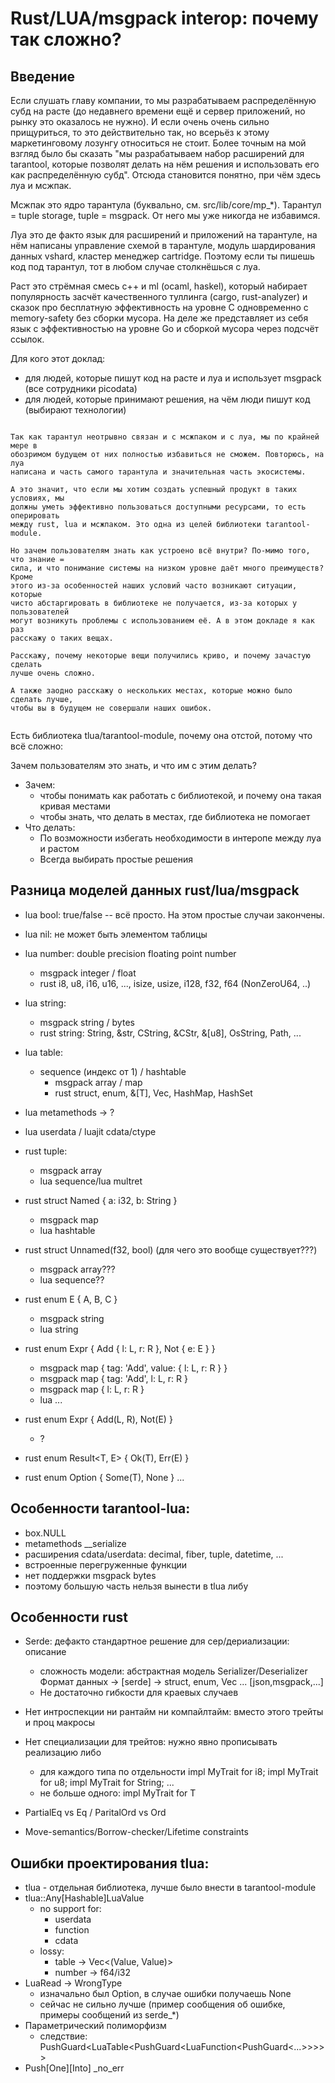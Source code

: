 # Rust/LUA/msgpack interop: почему так сложно?

## Введение

Если слушать главу компании, то мы разрабатываем распределённую субд на расте
(до недавнего времени ещё и сервер приложений, но рынку это оказалось не нужно).
И если очень очень сильно прищуриться, то это действительно так, но всерьёз к
этому маркетинговому лозунгу относиться не стоит. Более точным на мой взгляд
было бы сказать "мы разрабатываем набор расширений для tarantool, которые
позволят делать на нём решения и использовать его как распределённую субд".
Отсюда становится понятно, при чём здесь луа и мсжпак.

Мсжпак это ядро тарантула (буквально, см. src/lib/core/mp_*). Тарантул =
tuple storage, tuple = msgpack. От него мы уже никогда не избавимся.

Луа это де факто язык для расширений и приложений на тарантуле, на нём написаны
управление схемой в тарантуле, модуль шардирования данных vshard, кластер
менеджер cartridge. Поэтому если ты пишешь код под тарантул, тот в любом случае
столкнёшься с луа.

Раст это стрёмная смесь c++ и ml (ocaml, haskel), который набирает популярность
засчёт качественного туллинга (cargo, rust-analyzer) и сказок про бесплатную
эффективность на уровне С одновременно с memory-safety без сборки мусора. На
деле же представляет из себя язык с эффективностью на уровне Go и сборкой мусора
через подсчёт ссылок.

Для кого этот доклад:
   - для людей, которые пишут код на расте и луа и использует msgpack
     (все сотрудники picodata)
   - для людей, которые принимают решения, на чём люди пишут код
     (выбирают технологии)


~~~

Так как тарантул неотрывно связан и с мсжпаком и с луа, мы по крайней мере в
обозримом будущем от них полностью избавиться не сможем. Повторюсь, на луа
написана и часть самого тарантула и значительная часть экосистемы.

А это значит, что если мы хотим создать успешный продукт в таких условиях, мы
должны уметь эффективно пользоваться доступными ресурсами, то есть оперировать
между rust, lua и мсжпаком. Это одна из целей библиотеки tarantool-module.

Но зачем пользователям знать как устроено всё внутри? По-мимо того, что знание =
сила, и что понимание системы на низком уровне даёт много преимуществ? Кроме
этого из-за особенностей наших условий часто возникают ситуации, которые
чисто абстаргировать в библиотеке не получается, из-за которых у пользователей
могут возникуть проблемы с использованием её. А в этом докладе я как раз
расскажу о таких вещах.

Расскажу, почему некоторые вещи получились криво, и почему зачастую сделать
лучше очень сложно.

А также заодно расскажу о нескольких местах, которые можно было сделать лучше,
чтобы вы в будущем не совершали наших ошибок.


~~~

Есть библиотека tlua/tarantool-module, почему она отстой, потому что всё сложно:

Зачем пользователям это знать, и что им с этим делать?

- Зачем:
   - чтобы понимать как работать с библиотекой, и почему она такая кривая
       местами
   - чтобы знать, что делать в местах, где библиотека не помогает
- Что делать:
   - По возможности избегать необходимости в интеропе между луа и растом
   - Всегда выбирать простые решения

## Разница моделей данных rust/lua/msgpack

- lua bool: true/false -- всё просто. На этом простые случаи закончены.
- lua nil: не может быть элементом таблицы
- lua number: double precision floating point number
   - msgpack integer / float
   - rust i8, u8, i16, u16, ..., isize, usize, i128, f32, f64 (NonZeroU64, ..)
- lua string:
   - msgpack string / bytes
   - rust string: String, &str, CString, &CStr, &[u8], OsString, Path, ...
- lua table:
   - sequence (индекс от 1) / hashtable
      - msgpack array / map
      - rust struct, enum, &[T], Vec<T>, HashMap<T>, HashSet<T>
- lua metamethods -> ?
- lua userdata / luajit cdata/ctype

- rust tuple:
   - msgpack array
   - lua sequence/lua multret
- rust struct Named { a: i32, b: String }
   - msgpack map
   - lua hashtable
- rust struct Unnamed(f32, bool) (для чего это вообще существует???)
   - msgpack array???
   - lua sequence??
- rust enum E { A, B, C }
   - msgpack string
   - lua string
- rust enum Expr { Add { l: L, r: R }, Not { e: E } }
   - msgpack map { tag: 'Add', value: { l: L, r: R } }
   - msgpack map { tag: 'Add', l: L, r: R }
   - msgpack map { l: L, r: R }
   - lua ...
- rust enum Expr { Add(L, R), Not(E) }
   - ?
- rust enum Result<T, E> { Ok(T), Err(E) }
- rust enum Option<T> { Some(T), None }
...


## Особенности tarantool-lua:
- box.NULL
- metamethods __serialize
- расширения cdata/userdata: decimal, fiber, tuple, datetime, ...
- встроенные перегруженные функции
- нет поддержки msgpack bytes
- поэтому большую часть нельзя вынести в tlua либу


## Особенности rust
- Serde: дефакто стандартное решение для сер/дериализации: описание
   - сложность модели: абстрактная модель Serializer/Deserializer
   Формат данных        -> [serde] -> struct, enum, Vec<T> ...
   [json,msgpack,...]
   - Не достаточно гибкости для краевых случаев

- Нет интроспекции ни рантайм ни компайлтайм: вместо этого трейты и проц макросы
- Нет специализации для трейтов: нужно явно прописывать реализацию либо
   - для каждого типа по отдельности impl MyTrait for i8; impl MyTrait for u8; impl MyTrait for String; ...
   - не больше одного: impl<T> MyTrait for T

- PartialEq vs Eq / ParitalOrd vs Ord
- Move-semantics/Borrow-checker/Lifetime constraints

## Ошибки проектирования tlua:
- tlua - отдельная библиотека, лучше было внести в tarantool-module
- tlua::Any[Hashable]LuaValue
   - no support for:
      - userdata
      - function
      - cdata
   - lossy:
      - table -> Vec<(Value, Value)>
      - number -> f64/i32
- LuaRead -> WrongType
   - изначально был Option, в случае ошибки получаешь None
   - сейчас не сильно лучше (пример сообщения об ошибке, примеры сообщений из serde_*)
- Параметрический полиморфизм
   - следствие: PushGuard<LuaTable<PushGuard<LuaFunction<PushGuard<...>>>>>
- Push[One][Into] _no_err
